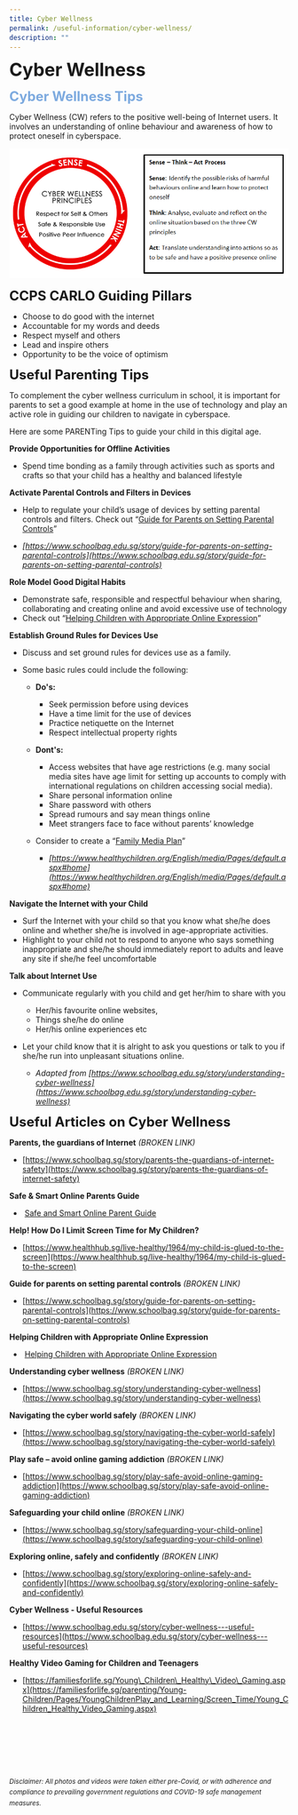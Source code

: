 ```yaml
---
title: Cyber Wellness
permalink: /useful-information/cyber-wellness/
description: ""
---
```

<b><font size="6">Cyber Wellness</font></b>

<b><font size=5 color="#7daadf">Cyber Wellness Tips</font></b>


Cyber Wellness (CW) refers to the positive well-being of Internet users. It involves an understanding of online behaviour and awareness of how to protect oneself in cyberspace.

![](/images/Useful%20Information/Cyber%20Wellness%201.png)


**<font size="5">CCPS CARLO Guiding Pillars</font>**




*   Choose to do good with the internet
*   Accountable for my words and deeds
*   Respect myself and others
*   Lead and inspire others
*   Opportunity to be the voice of optimism


  **<font size="5">Useful Parenting Tips</font>**

To complement the cyber wellness curriculum in school, it is important for parents to set a good example at home in the use of technology and play an active role in guiding our children to navigate in cyberspace.  
  
Here are some PARENTing Tips to guide your child in this digital age.  
  
 

**Provide Opportunities for Offline Activities**

*   Spend time bonding as a family through activities such as sports and crafts so that your child has a healthy and balanced lifestyle

  


**Activate Parental Controls and Filters in Devices**

*   Help to regulate your child’s usage of devices by setting parental controls and filters. Check out “[Guide for Parents on Setting Parental Controls](https://www.schoolbag.edu.sg/story/guide-for-parents-on-setting-parental-controls)”

*   _[https://www.schoolbag.edu.sg/story/guide-for-parents-on-setting-parental-controls](https://www.schoolbag.edu.sg/story/guide-for-parents-on-setting-parental-controls)_

  
  

**Role Model Good Digital Habits**

*   Demonstrate safe, responsible and respectful behaviour when sharing, collaborating and creating online and avoid excessive use of technology
*   Check out “[Helping Children with Appropriate Online Expression](/files/Useful%20Information%20-%20Helping%20Children%20with%20Appropriate%20Online%20Expression.pdf)”

  
  

**Establish Ground Rules for Devices Use**

 *   Discuss and set ground rules for devices use as a family.
 *   Some basic rules could include the following:

  

     *   **Do's:**

         *   Seek permission before using devices
         *   Have a time limit for the use of devices
         *   Practice netiquette on the Internet
         *   Respect intellectual property rights



      *   **Dont's:**
 
          *   Access websites that have age restrictions (e.g. many social media sites have age limit for setting up accounts to comply with international regulations on children accessing social media).
          *   Share personal information online
          *   Share password with others
          *   Spread rumours and say mean things online
          *   Meet strangers face to face without parents’ knowledge

  

     *   Consider to create a “[Family Media Plan](https://www.healthychildren.org/English/media/Pages/default.aspx#home)”
          *   _[https://www.healthychildren.org/English/media/Pages/default.aspx#home](https://www.healthychildren.org/English/media/Pages/default.aspx#home)_

  
  

**Navigate the Internet with your Child**

*   Surf the Internet with your child so that you know what she/he does online and whether she/he is involved in age-appropriate activities.
*   Highlight to your child not to respond to anyone who says something inappropriate and she/he should immediately report to adults and leave any site if she/he feel uncomfortable

  
  

**Talk about Internet Use**

*   Communicate regularly with you child and get her/him to share with you

     *   Her/his favourite online websites,
     *   Things she/he do online
     *   Her/his online experiences etc
 
   

*   Let your child know that it is alright to ask you questions or talk to you if she/he run into unpleasant situations online. 
    *   _Adapted from [https://www.schoolbag.edu.sg/story/understanding-cyber-wellness](https://www.schoolbag.edu.sg/story/understanding-cyber-wellness)_

  
  
  **<font size="5">Useful Articles on Cyber Wellness</font>**
	

**Parents, the guardians of Internet** *(BROKEN LINK)*

*   [https://www.schoolbag.sg/story/parents-the-guardians-of-internet-safety](https://www.schoolbag.sg/story/parents-the-guardians-of-internet-safety)

  

**Safe & Smart Online Parents Guide**

*    [Safe and Smart Online Parent Guide](/files/Useful%20Information%20-%20Safe%20and%20Smart%20Online%20Parent%20Guide.pdf)

  

**Help! How Do I Limit Screen Time for My Children?**

*   [https://www.healthhub.sg/live-healthy/1964/my-child-is-glued-to-the-screen](https://www.healthhub.sg/live-healthy/1964/my-child-is-glued-to-the-screen)

  

**Guide for parents on setting parental controls** *(BROKEN LINK)*

*   [https://www.schoolbag.sg/story/guide-for-parents-on-setting-parental-controls](https://www.schoolbag.sg/story/guide-for-parents-on-setting-parental-controls)

  

**Helping Children with Appropriate Online Expression**

*    [Helping Children with Appropriate Online Expression](/files/Useful%20Information%20-%20Helping%20Children%20with%20Appropriate%20Online%20Expression.pdf)

  

**Understanding cyber wellness** *(BROKEN LINK)*

*   [https://www.schoolbag.sg/story/understanding-cyber-wellness](https://www.schoolbag.sg/story/understanding-cyber-wellness)

  

**Navigating the cyber world safely** *(BROKEN LINK)*
 
*   [https://www.schoolbag.sg/story/navigating-the-cyber-world-safely](https://www.schoolbag.sg/story/navigating-the-cyber-world-safely)

  

**Play safe – avoid online gaming addiction** *(BROKEN LINK)*

*   [https://www.schoolbag.sg/story/play-safe-avoid-online-gaming-addiction](https://www.schoolbag.sg/story/play-safe-avoid-online-gaming-addiction)

  
**Safeguarding your child online** *(BROKEN LINK)*

*   [https://www.schoolbag.sg/story/safeguarding-your-child-online](https://www.schoolbag.sg/story/safeguarding-your-child-online)

  

**Exploring online, safely and confidently** *(BROKEN LINK)*

*   [https://www.schoolbag.sg/story/exploring-online-safely-and-confidently](https://www.schoolbag.sg/story/exploring-online-safely-and-confidently)

  

**Cyber Wellness - Useful Resources**

*   [https://www.schoolbag.edu.sg/story/cyber-wellness---useful-resources](https://www.schoolbag.edu.sg/story/cyber-wellness---useful-resources)

  
**Healthy Video Gaming for Children and Teenagers**

*   [https://familiesforlife.sg/Young\_Children\_Healthy\_Video\_Gaming.aspx](https://familiesforlife.sg/parenting/Young-Children/Pages/YoungChildrenPlay_and_Learning/Screen_Time/Young_Children_Healthy_Video_Gaming.aspx)



<br><br><br><br><br><br>
<sup>_Disclaimer: All photos and videos were taken either pre-Covid, or with adherence and compliance to prevailing government regulations and COVID-19 safe management measures._</sup>
